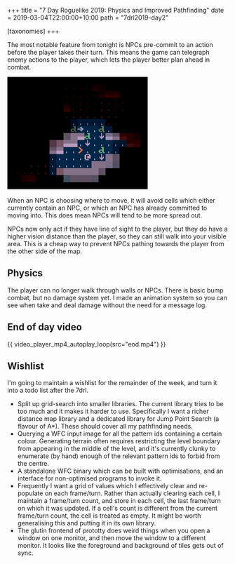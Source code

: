 +++
title = "7 Day Roguelike 2019: Physics and Improved Pathfinding"
date = 2019-03-04T22:00:00+10:00
path = "7drl2019-day2"

[taxonomies]
+++

The most notable feature from tonight is NPCs pre-commit
to an action before the player takes their turn. This
means the game can telegraph enemy actions to the player,
which lets the player better plan ahead in combat.

![a.png](a.png)

When an NPC is choosing where to move, it will avoid cells
which either currently contain an NPC, or which an NPC has
already committed to moving into. This does mean NPCs will tend
to be more spread out.

<!-- more -->

NPCs now only act if they have line of sight
to the player, but they do have a higher vision distance than the player,
so they can still walk into your visible area. This is a cheap way to
prevent NPCs pathing towards the player from the other side of the map.

## Physics

The player can no longer walk through walls or NPCs. There is basic bump
combat, but no damage system yet. I made an animation system so you can see
when take and deal damage without the need for a message log.

## End of day video

{{ video_player_mp4_autoplay_loop(src="eod.mp4") }}

## Wishlist

I'm going to maintain a wishlist for the remainder of the week, and turn it into
a todo list after the 7drl.

- Split up grid-search into smaller libraries. The current library tries to be too much
  and it makes it harder to use. Specifically I want a richer distance map library
  and a dedicated library for Jump Point Search (a flavour of A*). These should cover all my
  pathfinding needs.
- Querying a WFC input image for all the pattern ids containing a certain colour.
  Generating terrain often requires restricting the level boundary from appearing in the
  middle of the level, and it's currently clunky to enumerate (by hand) enough of the relevant
  pattern ids to forbid from the centre.
- A standalone WFC binary which can be built with optimisations, and an interface for non-optimised
  programs to invoke it.
- Frequently I want a grid of values which I effectively clear and re-populate on each frame/turn.
  Rather than actually clearing each cell, I maintain a frame/turn count, and store in each cell,
  the last frame/turn on which it was updated. If a cell's count is different from the current frame/turn
  count, the cell is treated as empty. It might be worth generalising this and putting it in its own
  library.
- The glutin frontend of prototty does weird things when you open a window on one monitor, and then
  move the window to a different monitor. It looks like the foreground and background of tiles gets
  out of sync.
